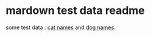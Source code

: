 # mardown test data readme

some test data : [cat names](testdata/cats/cat-names.md) and [dog names](testdata/dogs/dog-names.md).

